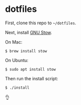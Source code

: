 # dotfiles

First, clone this repo to `~/dotfiles`.

Next, install [GNU Stow](https://www.gnu.org/software/stow/).

On Mac:

```shell
$ brew install stow
```

On Ubuntu:

```shell
$ sudo apt install stow
```

Then run the install script:

```shell
$ ./install
```

&#x1F44C;
